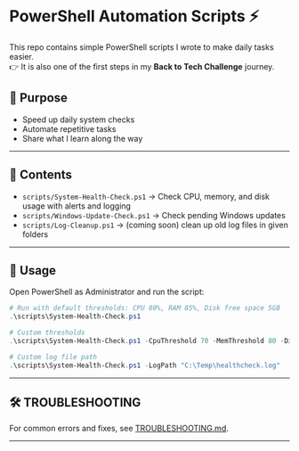 # PowerShell Automation Scripts ⚡

This repo contains simple PowerShell scripts I wrote to make daily tasks easier.  
👉 It is also one of the first steps in my **Back to Tech Challenge** journey.  

## 🎯 Purpose
- Speed up daily system checks  
- Automate repetitive tasks  
- Share what I learn along the way  

---

## 📂 Contents
- `scripts/System-Health-Check.ps1` → Check CPU, memory, and disk usage with alerts and logging  
- `scripts/Windows-Update-Check.ps1` → Check pending Windows updates  
- `scripts/Log-Cleanup.ps1` → (coming soon) clean up old log files in given folders  

---

## 🔧 Usage

Open PowerShell as Administrator and run the script:  

```powershell
# Run with default thresholds: CPU 80%, RAM 85%, Disk free space 5GB
.\scripts\System-Health-Check.ps1

# Custom thresholds
.\scripts\System-Health-Check.ps1 -CpuThreshold 70 -MemThreshold 80 -DiskFreeThresholdGB 10

# Custom log file path
.\scripts\System-Health-Check.ps1 -LogPath "C:\Temp\healthcheck.log"

```

---

## 🛠️ TROUBLESHOOTING
For common errors and fixes, see [TROUBLESHOOTING.md](./TROUBLESHOOTING.md).

---
